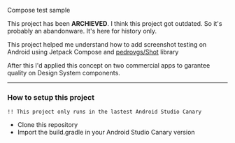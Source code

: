 Compose test sample

This project has been **ARCHIEVED**. I think this project got outdated. So it's probably an abandonware. It's here for history only.

This project helped me understand how to add screenshot testing on Android using Jetpack Compose and [pedrovgs/Shot](https://github.com/pedrovgs/Shot) library

After this I'd applied this concept on two commercial apps to garantee quality on Design System components.

---


### How to setup this project
`!! This project only runs in the lastest Android Studio Canary`
- Clone this repository
- Import the build.gradle in your Android Studio Canary version
